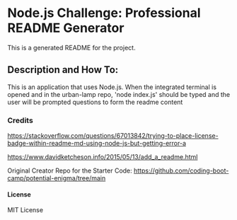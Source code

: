 # Node.js Challenge: Professional README Generator
This is a generated README for the project.

## Description and How To:
This is an application that uses Node.js. When the integrated terminal is opened and in the urban-lamp repo, 
'node index.js' should be typed and the user will be prompted questions to form the readme content

### Credits
https://stackoverflow.com/questions/67013842/trying-to-place-license-badge-within-readme-md-using-node-js-but-getting-error-a

https://www.davidketcheson.info/2015/05/13/add_a_readme.html

Original Creator Repo for the Starter Code: 
https://github.com/coding-boot-camp/potential-enigma/tree/main

#### License
MIT License